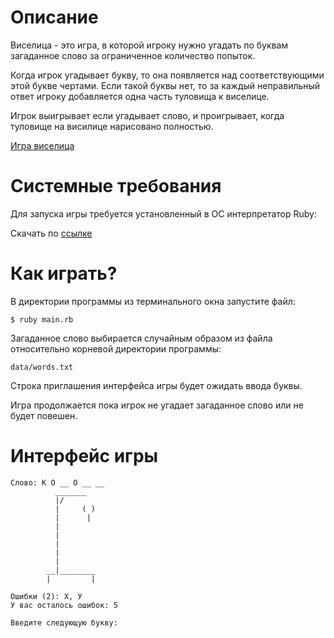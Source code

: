 # Описание

Виселица - это игра, в которой игроку нужно угадать по буквам загаданное слово за ограниченное количество попыток.

Когда игрок угадывает букву, то она появляется над соответствующими этой букве чертами. 
Если такой буквы нет, то за каждый неправильный ответ игроку добавляется одна часть туловища к виселице.

Игрок выигрывает если угадывает слово, и проигрывает, когда туловище на висилице нарисовано полностью.

[Игра виселица](https://ru.wikipedia.org/wiki/%D0%92%D0%B8%D1%81%D0%B5%D0%BB%D0%B8%D1%86%D0%B0_(%D0%B8%D0%B3%D1%80%D0%B0))

# Системные требования

Для запуска игры требуется установленный в ОС интерпретатор Ruby:

Скачать по [ссылке](https://www.ruby-lang.org/ru/downloads/)

# Как играть?

В директории программы из терминального окна запустите файл:

`$ ruby main.rb`


Загаданное слово выбирается случайным образом из файла относительно корневой директории программы:

`data/words.txt`

Строка приглашения интерфейса игры будет ожидать ввода буквы.

Игра продолжается пока игрок не угадает загаданное слово или не будет повешен.

# Интерфейс игры

```
Слово: К О __ О __ __
          _______
          |/
          |     ( )
          |      |
          |
          |
          |
          |
          |
        __|________
        |         |

Ошибки (2): Х, У
У вас осталось ошибок: 5

Введите следующую букву:
```
